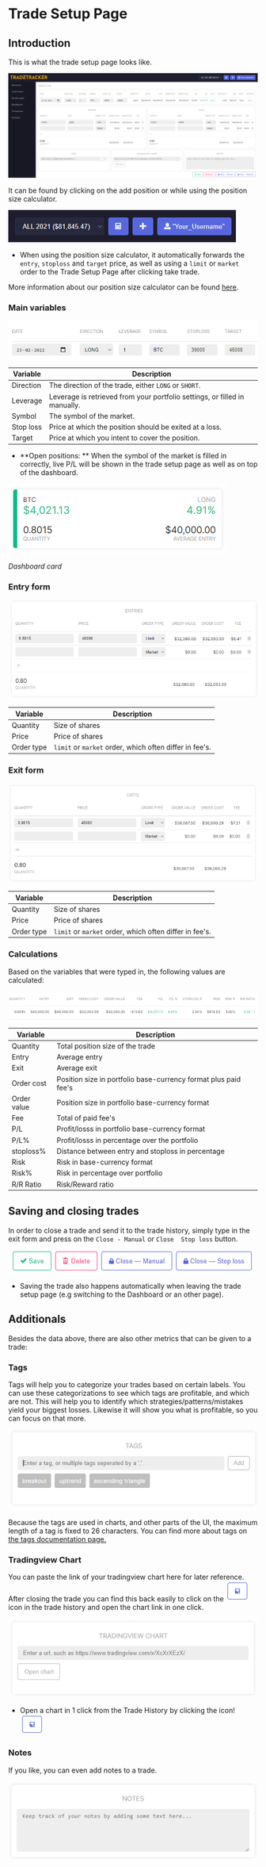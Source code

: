 # Trade Setup Page

## Introduction
This is what the trade setup page looks like.

![Trade Setup Page](documentation-images/tradesetuppage.png)

It can be found by clicking on the add position or while using the position size calculator.

![Icons](documentation-images/calculatoricon.PNG)

* When using the position size calculator, it automatically forwards the `entry`, `stoploss` and `target` price, as well as using a `limit` or `market` order to the Trade Setup Page after clicking take trade.

More information about our position size calculator can be found [here](../calculator).

### Main variables

![Main Values](documentation-images/tradesetuppageMainvalues.png)

|Variable|Description|
|--|--|
|Direction|The direction of the trade, either `LONG` or `SHORT`.|
|Leverage|Leverage is retrieved from your portfolio settings, or filled in manually.|
|Symbol|The symbol of the market.|
|Stop loss|Price at which the position should be exited at a loss.|
|Target|Price at which you intent to cover the position.|

* **Open positions: ** 
When the symbol of the market is filled in correctly, live P/L will be shown in the trade setup page as well as on top of the dashboard.

![Open position](documentation-images/openpositioncard.PNG)

*Dashboard card*

### Entry form

![Entry Form](documentation-images/tradesetuppageEntryform.png)

|Variable|Description|
|--|--|
|Quantity|Size of shares|
|Price|Price of shares|
|Order type|`limit` or `market` order, which often differ in fee's.|

### Exit form

![Exit Form](documentation-images/tradesetuppageExitform.png)

|Variable|Description|
|--|--|
|Quantity|Size of shares|
|Price|Price of shares|
|Order type|`limit` or `market` order, which often differ in fee's.|

### Calculations
Based on the variables that were typed in, the following values are calculated:

![Notes](documentation-images/tradesetuppageValues.png)

|Variable|Description|
|--|--|
|Quantity|Total position size of the trade|
|Entry|Average entry|
|Exit|Average exit|
|Order cost|Position size in portfolio base-currency format plus paid fee's|
|Order value|Position size in portfolio base-currency format|
|Fee|Total of paid fee's|
|P/L|Profit/losss in portfolio base-currency format|
|P/L%|Profit/losss in percentage over the portfolio|
|stoploss%|Distance between entry and stoploss in percentage|
|Risk|Risk in base-currency format|
|Risk%|Risk in percentage over portfolio|
|R/R Ratio|Risk/Reward ratio|

## Saving and closing trades
In order to close a trade and send it to the trade history, simply type in the exit form and press on the `Close - Manual` or `Close  Stop loss` button.

![Buttons](documentation-images/tradesetuppagebuttons.PNG)

* Saving the trade also happens automatically when leaving the trade setup page (e.g switching to the Dashboard or an other page).

## Additionals
Besides the data above, there are also other metrics that can be given to a trade:

### Tags
Tags will help you to categorize your trades based on certain labels.
You can use these categorizations to see which tags are profitable, and which are not.
This will help you to identify which strategies/patterns/mistakes yield your biggest losses. Likewise it will show you what is profitable, so you can focus on that more.

![Tags](documentation-images/tags.png)

Because the tags are used in charts, and other parts of the UI, the maximum length of a tag is fixed to 26 characters.
You can find more about tags on [the tags documentation page.](https://docs.tradetracker.app/tags/)

### Tradingview Chart
You can paste the link of your tradingview chart here for later reference. After closing the trade you can find this back easily to click on the ![Chart icon](documentation-images/tradehistoryTradingviewchartIcon.PNG) icon in the trade history and open the chart link in one click.

![ChartImage](documentation-images/tradesetuppageTradingviewchart.png)

* Open a chart in 1 click from the Trade History by clicking the icon! ![Chart icon](documentation-images/tradehistoryTradingviewchartIcon.PNG)

### Notes
If you like, you can even add notes to a trade.

![Notes](documentation-images/tradesetuppageNotes.png)